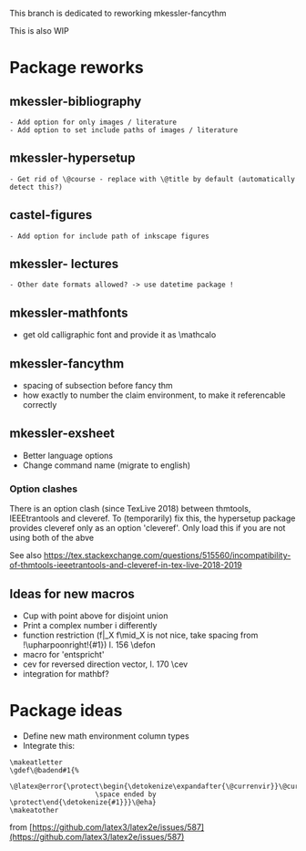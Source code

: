 This branch is dedicated to reworking mkessler-fancythm

This is also WIP

# Package reworks


## mkessler-bibliography
    - Add option for only images / literature
    - Add option to set include paths of images / literature

## mkessler-hypersetup
    - Get rid of \@course - replace with \@title by default (automatically detect this?)

## castel-figures
    - Add option for include path of inkscape figures

## mkessler- lectures
    - Other date formats allowed? -> use datetime package !

## mkessler-mathfonts
- get old calligraphic font and provide it as \mathcalo

## mkessler-fancythm
- spacing of subsection before fancy thm
- how exactly to number the claim environment, to make it referencable correctly

## mkessler-exsheet
- Better language options
- Change command name (migrate to english)


### Option clashes
There is an option clash (since TexLive 2018) between thmtools, IEEEtrantools and cleveref.
 To (temporarily) fix this, the hypersetup package provides cleveref only as an option 'cleveref'. Only load this if you are not using both of the abve

See also
https://tex.stackexchange.com/questions/515560/incompatibility-of-thmtools-ieeetrantools-and-cleveref-in-tex-live-2018-2019


## Ideas for new macros

- Cup with point above for disjoint union
- Print a complex number i differently
- function restriction (f|_X f\mid_X is not nice, take spacing from \!\upharpoonright\!{#1}) l. 156 \defon
- macro for 'entspricht'
- cev for reversed direction vector, l. 170 \cev
- integration for mathbf?



# Package ideas 
- Define new math environment column types
- Integrate this:
```
\makeatletter
\gdef\@badend#1{%
  \@latex@error{\protect\begin{\detokenize\expandafter{\@currenvir}}\@currenvline
                     \space ended by \protect\end{\detokenize{#1}}}\@eha}
\makeatother
```
from [https://github.com/latex3/latex2e/issues/587](https://github.com/latex3/latex2e/issues/587)
